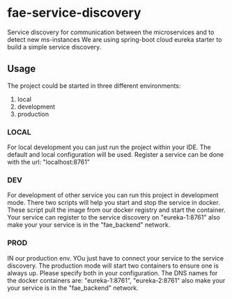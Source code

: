 # fae-service-discovery
Service discovery for communication between the microservices and to detect new ms-instances
We are using spring-boot cloud eureka starter to build a simple service discovery.

## Usage

The project could be started in three different environments:

1. local
2. development
3. production

### LOCAL
For local development you can just run the project within your IDE.
The default and local configuration will be used. Register a service can be done with the url:
"localhost:8761"

### DEV
For development of other service you can run this project in development mode. There two scripts will help you start 
and stop the service in docker. These script pull the image from our docker registry and start the container.
Your service can register to the service discovery on "eureka-1:8761" also make your your service is in the 
"fae_backend" network.

### PROD
IN our production env. YOu just have to connect your service to the service discovery.
The production mode will start two containers to ensure one is always up. Please specify both in your configuration.
The DNS names for the docker containers are: "eureka-1:8761", "eureka-2:8761" also make your your service is in the 
"fae_backend" network.
